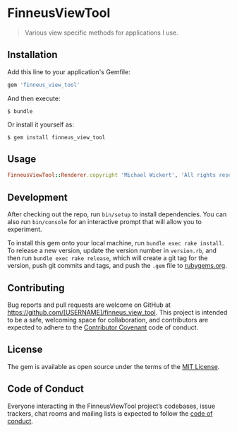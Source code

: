 # FinneusViewTool

> Various view specific methods for applications I use.

## Installation

Add this line to your application's Gemfile:

```ruby
gem 'finneus_view_tool'
```

And then execute:

    $ bundle

Or install it yourself as:

    $ gem install finneus_view_tool

## Usage

```ruby
FinneusViewTool::Renderer.copyright 'Michael Wickert', 'All rights reserved'
```

## Development

After checking out the repo, run `bin/setup` to install dependencies. You can also run `bin/console` for an interactive prompt that will allow you to experiment.

To install this gem onto your local machine, run `bundle exec rake install`. To release a new version, update the version number in `version.rb`, and then run `bundle exec rake release`, which will create a git tag for the version, push git commits and tags, and push the `.gem` file to [rubygems.org](https://rubygems.org).

## Contributing

Bug reports and pull requests are welcome on GitHub at https://github.com/[USERNAME]/finneus_view_tool. This project is intended to be a safe, welcoming space for collaboration, and contributors are expected to adhere to the [Contributor Covenant](http://contributor-covenant.org) code of conduct.

## License

The gem is available as open source under the terms of the [MIT License](https://opensource.org/licenses/MIT).

## Code of Conduct

Everyone interacting in the FinneusViewTool project’s codebases, issue trackers, chat rooms and mailing lists is expected to follow the [code of conduct](https://github.com/[USERNAME]/finneus_view_tool/blob/master/CODE_OF_CONDUCT.md).
